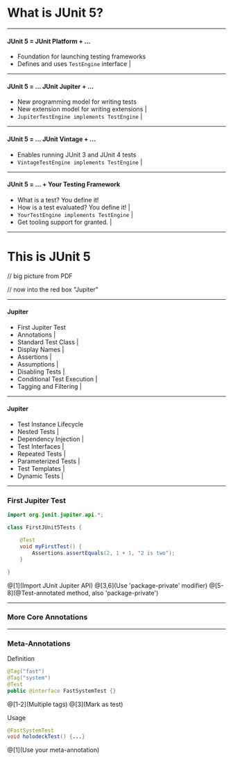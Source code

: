 # What is JUnit 5?

---
 
#### JUnit 5 = JUnit Platform + ...

- Foundation for launching testing frameworks
- Defines and uses `TestEngine` interface     |

---
 
#### JUnit 5 = ... JUnit Jupiter + ...

- New programming model for writing tests
- New extension model for writing extensions |
- `JupiterTestEngine implements TestEngine`  |

---
 
#### JUnit 5 = ... JUnit Vintage + ...

- Enables running JUnit 3 and JUnit 4 tests
- `VintageTestEngine implements TestEngine` |

---

#### JUnit 5 = ... + Your Testing Framework

- What is a test? You define it!
- How is a test evaluated? You define it! |
- `YourTestEngine implements TestEngine`  |
- Get tooling support for granted.        |

---

# This is JUnit 5

// big picture from PDF

// now into the red box "Jupiter"

---

#### Jupiter

- First Jupiter Test
- Annotations |
- Standard Test Class |
- Display Names |
- Assertions |
- Assumptions |
- Disabling Tests |
- Conditional Test Execution |
- Tagging and Filtering |

---

#### Jupiter

- Test Instance Lifecycle
- Nested Tests |
- Dependency Injection |
- Test Interfaces |
- Repeated Tests |
- Parameterized Tests |
- Test Templates |
- Dynamic Tests |

---

### First Jupiter Test

```java
import org.junit.jupiter.api.*;

class FirstJUnit5Tests {

    @Test
    void myFirstTest() {
        Assertions.assertEquals(2, 1 + 1, "2 is two");
    }

}
```

@[1](Import JUnit Jupiter API)
@[3,6](Use 'package-private' modifier)
@[5-8](@Test-annotated method, also 'package-private')

---

### More Core Annotations


---

### Meta-Annotations

Definition

```java
@Tag("fast")
@Tag("system")
@Test
public @interface FastSystemTest {}
```

@[1-2](Multiple tags)
@[3](Mark as test)

Usage
```java
@FastSystemTest
void holodeckTest() {...}
```
@[1](Use your meta-annotation)

